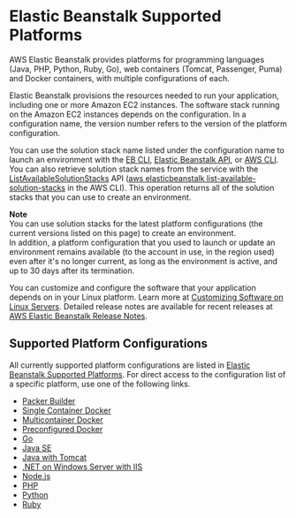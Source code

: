 # Elastic Beanstalk Supported Platforms<a name="concepts.platforms"></a>

AWS Elastic Beanstalk provides platforms for programming languages \(Java, PHP, Python, Ruby, Go\), web containers \(Tomcat, Passenger, Puma\) and Docker containers, with multiple configurations of each\.

Elastic Beanstalk provisions the resources needed to run your application, including one or more Amazon EC2 instances\. The software stack running on the Amazon EC2 instances depends on the configuration\. In a configuration name, the version number refers to the version of the platform configuration\.

You can use the solution stack name listed under the configuration name to launch an environment with the [EB CLI](eb-cli3.md), [Elastic Beanstalk API](https://docs.aws.amazon.com/elasticbeanstalk/latest/api/), or [AWS CLI](https://aws.amazon.com/cli/)\. You can also retrieve solution stack names from the service with the [ListAvailableSolutionStacks](https://docs.aws.amazon.com/elasticbeanstalk/latest/api/API_ListAvailableSolutionStacks.html) API \([aws elasticbeanstalk list\-available\-solution\-stacks](https://docs.aws.amazon.com/cli/latest/reference/elasticbeanstalk/list-available-solution-stacks.html) in the AWS CLI\)\. This operation returns all of the solution stacks that you can use to create an environment\.

**Note**  
You can use solution stacks for the latest platform configurations \(the current versions listed on this page\) to create an environment\.  
In addition, a platform configuration that you used to launch or update an environment remains available \(to the account in use, in the region used\) even after it's no longer current, as long as the environment is active, and up to 30 days after its termination\.

You can customize and configure the software that your application depends on in your Linux platform\. Learn more at [Customizing Software on Linux Servers](customize-containers-ec2.md)\. Detailed release notes are available for recent releases at [AWS Elastic Beanstalk Release Notes](https://docs.aws.amazon.com/elasticbeanstalk/latest/relnotes/relnotes.html)\. 

## Supported Platform Configurations<a name="concepts.platforms.list"></a>

All currently supported platform configurations are listed in [Elastic Beanstalk Supported Platforms](https://docs.aws.amazon.com/elasticbeanstalk/latest/platforms/platforms-supported.html)\. For direct access to the configuration list of a specific platform, use one of the following links\.
+ [Packer Builder](https://docs.aws.amazon.com/elasticbeanstalk/latest/platforms/platforms-supported.html#platforms-supported.packer)
+ [Single Container Docker](https://docs.aws.amazon.com/elasticbeanstalk/latest/platforms/platforms-supported.html#platforms-supported.docker)
+ [Multicontainer Docker](https://docs.aws.amazon.com/elasticbeanstalk/latest/platforms/platforms-supported.html#platforms-supported.mcdocker)
+ [Preconfigured Docker](https://docs.aws.amazon.com/elasticbeanstalk/latest/platforms/platforms-supported.html#platforms-supported.dockerpreconfig)
+ [Go](https://docs.aws.amazon.com/elasticbeanstalk/latest/platforms/platforms-supported.html#platforms-supported.go)
+ [Java SE](https://docs.aws.amazon.com/elasticbeanstalk/latest/platforms/platforms-supported.html#platforms-supported.javase)
+ [Java with Tomcat](https://docs.aws.amazon.com/elasticbeanstalk/latest/platforms/platforms-supported.html#platforms-supported.java)
+ [\.NET on Windows Server with IIS](https://docs.aws.amazon.com/elasticbeanstalk/latest/platforms/platforms-supported.html#platforms-supported.net)
+ [Node\.js](https://docs.aws.amazon.com/elasticbeanstalk/latest/platforms/platforms-supported.html#platforms-supported.nodejs)
+ [PHP](https://docs.aws.amazon.com/elasticbeanstalk/latest/platforms/platforms-supported.html#platforms-supported.PHP)
+ [Python](https://docs.aws.amazon.com/elasticbeanstalk/latest/platforms/platforms-supported.html#platforms-supported.python)
+ [Ruby](https://docs.aws.amazon.com/elasticbeanstalk/latest/platforms/platforms-supported.html#platforms-supported.ruby)